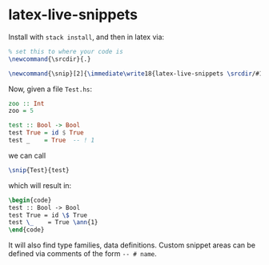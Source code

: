 # latex-live-snippets

Install with `stack install`, and then in latex via:

```latex
% set this to where your code is
\newcommand{\srcdir}{.}

\newcommand{\snip}[2]{\immediate\write18{latex-live-snippets \srcdir/#1.hs #2}\input{.latex-live-snippets/#1.#2.tex}}
```

Now, given a file `Test.hs`:

```haskell
zoo :: Int
zoo = 5

test :: Bool -> Bool
test True = id $ True
test _    = True  -- ! 1
```

we can call

```latex
\snip{Test}{test}
```

which will result in:

```latex
\begin{code}
test :: Bool -> Bool
test True = id \$ True
test \_    = True \ann{1}
\end{code}
```

It will also find type families, data definitions. Custom snippet areas can be
defined via comments  of the form `-- # name`.


